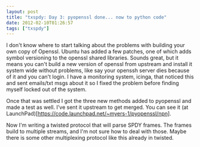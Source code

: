 ```yaml
---
layout: post
title: "txspdy: Day 3: pyopenssl done... now to python code"
date: 2012-02-10T01:26:57
tags: ["txspdy"]
---
```


I don't know where to start talking about the problems with building your own copy of Openssl.  Ubuntu has added a few patches, one of which adds symbol versioning to the openssl shared libraries.  Sounds great, but it means you can't build a new version of openssl from upstream and install it system wide without problems, like say your openssh server dies because of it and you can't login.  I have a monitoring system, icinga, that noticed this and sent emails/txt msgs about it so I fixed the problem before finding myself locked out of the system.

Once that was settled I got the three new methods added to pyopenssl and made a test as well.  I've sent it upstream to get merged.  You can see it (at LaunchPad)[https://code.launchpad.net/~myers-1/pyopenssl/npn].

Now I'm writing a twisted protocol that will parse SPDY frames.  The frames build to multiple streams, and I'm not sure how to deal with those.  Maybe there is some other multiplexing protocol like this already in twisted.



